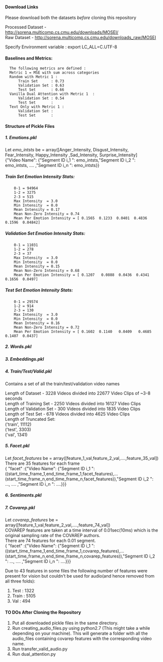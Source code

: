 #### Download Links

Please download both the datasets _before_ cloning this repository <br/>

Processed Dataset - http://sorena.multicomp.cs.cmu.edu/downloads/MOSEI/ <br/>
Raw Dataset - http://sorena.multicomp.cs.cmu.edu/downloads_raw/MOSEI <br/>

Specify Environment variable : 
export LC_ALL=C.UTF-8


#### Baselines and Metrics:
      The following metrics are defined :
      Metric 1 = MSE with sum across categories
      Random with Metric 1 :
          Train Set      : 0.73
          Validation Set : 0.63
          Test Set       : 0.66
      Vanilla Dual Attention with Metric 1  :
          Validation Set : 0.54
          Test Set       :
      Text Only with Metric 1 :
          Validation Set :
          Test Set       :
      
#### Structure of Pickle Files

##### 1. Emotions.pkl 

Let *emo_intsts* be  = array([Anger_Intensity, Disgust_Intensity, Fear_Intensity, Happy_Intensity ,Sad_Intensity,   Surprise_Intensity] <br/>
{"Video Name": {"Segment ID i_1 ": emo_intsts,"Segment ID i_2 ": emo_intsts, .... ,"Segment ID i_n ": emo_intsts}} <br/>

##### Train Set Emotion Intensity Stats: <br/>
 
        0-1 = 94964
        1-2 = 3275 
        2-3 = 515 
        Max Intensity  = 3.0
        Min Intensity  = 0.0 
        Mean Intensity = 0.17
        Mean Non-Zero Intensity = 0.74
        Mean Per Emotion Intensity = [ 0.1565  0.1233  0.0401  0.4836  0.1596  0.04842]
        
##### Validation Set Emotion Intensity Stats: <br/>
        
        0-1 = 11031 
        1-2 = 278 
        2-3 = 37 
        Max Intensity  = 3.0
        Min Intensity  = 0.0
        Mean Intensity = 0.15
        Mean Non-Zero Intensity = 0.68
        Mean Per Emotion Intensity = [ 0.1207   0.0888  0.0436  0.4341  0.1656  0.0497]
        
##### Test Set Emotion Intensity Stats: <br/>
        
        0-1 = 29574 
        1-2 = 914 
        2-3 = 130 
        Max Intensity  = 3.0
        Min Intensity  = 0.0
        Mean Intensity = 0.16
        Mean Non-Zero Intensity = 0.72
        Mean Per Emotion Intensity = [ 0.1602  0.1140   0.0409   0.4685  0.1407  0.0437]

##### 2. Words.pkl 

##### 3. Embeddings.pkl 

##### 4. Train/Test/Valid.pkl 

Contains a set of all the train/test/validation video names <br/>

Length of Dataset - 3228 Videos divided into 22677 Video Clips of ~3-8 seconds <br/>
Length of Training Set - 2250 Videos divided into 16127 Video Clips <br/>
Length of Validation Set - 300 Videos divided into 1835 Video Clips <br/>
Length of Test Set - 678 Videos divided into 4625 Video Clips <br/>
Length of Truncated Set: <br/>
('train', 11112) <br/>
('test', 3303) <br/>
('val', 1341) <br/>


##### 5. Facet.pkl 
Let *facet_features* be  = array([feature_1_val,feature_2_val,....,feature_35_val]) <br/>
There are 35 features for each frame <br/>
{ "facet" :{"Video Name": {"Segment ID i_1 ": ((start_time_frame_1,end_time_frame_1,facet_features),...      (start_time_frame_n,end_time_frame_n,facet_features)),"Segment ID i_2 ": ..., .... ,"Segment ID i_n ": ....}}}

##### 6. Sentiments.pkl 

##### 7. Covarep.pkl 

Let *covarep_features* be  = array([feature_1_val,feature_2_val,....,feature_74_val]) <br/>
COVAREP features are taken at a time interval of 0.01sec(10ms) which is the original sampling rate of the COVAREP authors.<br/>
There are 74 features for each 0.01 segment. <br/>
{ "facet" :{"Video Name": {"Segment ID i_1 ": ((start_time_frame_1,end_time_frame_1,covarep_features),...      (start_time_frame_n,end_time_frame_n,covarep_features)),"Segment ID i_2 ": ..., .... ,"Segment ID i_n ": ....}}}

Due to 43 features in some files the following number of features were present for vision but couldn't be used for audio(and hence removed from all three folds): <br/>
1. Test : 1322 <br/>
2. Train : 5105 <br/>
3. Val : 494 <br/>

#### TO DOs After Cloning the Repository

1. Put all downloaded pickle files in the same directory. <br/>
2. Run creating_audio_files.py using python2.7 (This might take a while depending on your machine). This will generate a folder with all the audio_files containing covarep features with the corresponding video name. <br/>
3. Run transfer_valid_audio.py <br/>
4. Run dual_attention.py <br/>
